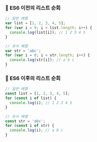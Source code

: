 ### 📌 ES6 이전의 리스트 순회
```javascript
// 일반 배열
var list = [1, 2, 3, 4, 5];
for (var i = 0; i < list.length; i++) {
  console.log(list[i]); // 1 2 3 4 5
}

// 유사 배열
var str = 'abc';
for (var i = 0; i < str.length; i++) {
  console.log(str[i]); // a b c
}
```

### 📌 ES6 이후의 리스트 순회
```javascript
// 일반 배열
const list = [1, 2, 3, 4, 5];
for (const i of list) {
  console.log(i); // 1 2 3 4 5
}

// 유사 배열
const str = 'abc';
for (const i of str) {
  console.log(i); // a b c
}
```
